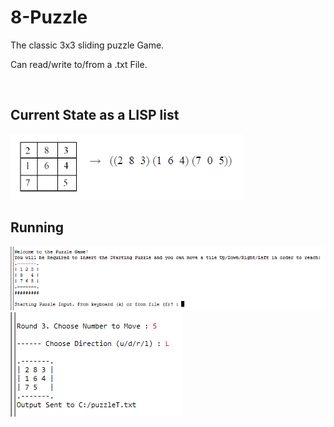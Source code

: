 # 8-Puzzle

The classic 3x3 sliding puzzle Game.

Can read/write to/from a .txt File.

<br/>

## Current State as a LISP list

<img src="https://raw.githubusercontent.com/spykard/8Puzzle-LISP/master/Screenshots/Logic.PNG">

## Running

<img src="https://raw.githubusercontent.com/spykard/8Puzzle-LISP/master/Screenshots/Start.PNG">

<img src="https://raw.githubusercontent.com/spykard/8Puzzle-LISP/master/Screenshots/RandomRound.PNG">

